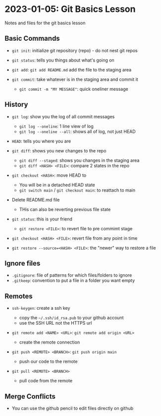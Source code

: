 # 2023-01-05: Git Basics Lesson

Notes and files for the git basics lesson

## Basic Commands

- `git init`: initialize git repository (repo) - do not nest git repos
- `git status`: tells you things about what's going on

- `git add`: `git add README.md` add the file to the staging area
- `git commit`: take whatever is in the staging area and commit it
	- `git commit -m "MY MESSAGE"`: quick oneliner message

## History

- `git log`: show you the log of all commit messages
	- `git log --oneline`: 1 line view of log
	- `git log --oneline --all`: shows all of log, not just HEAD

- `HEAD`: tells you where you are

- `git diff`: shows you new changes to the repo
	- `git diff --staged`: shows you changes in the staging area
	- `git diff <HASH> <FILE>`: compare 2 states in the repo

- `git checkout <HASH>`: move HEAD to <HASH>
	- You will be in a detached HEAD state
	- `git switch main` / `git checkout main`: to reattach to main

- Delete README.md file
	- THis can also be reverting previous file state
- `git status`: this is your friend
	- `git restore <FILE>`: to revert file to pre commimt stage
- `git checkout <HASH> <FILE>`: revert file from any point in time
- `git restore --source=<HASH> <FILE>`: the "newer" way to restore a file

## Ignore files

- `.gitignore`: file of patterns for which files/folders to ignore
- `.gitkeep`: convention to put a file in a folder you want empty

## Remotes

- `ssh-keygen`: create a ssh key
	- copy the `~/.ssh/id_rsa.pub` to your github account
	- use the SSH URL not the HTTPS url

- `git remote add <NAME> <URL>`: `git remote add origin <URL>`
	- create the remote connection
- `git push <REMOTE> <BRANCH>`: `git push origin main`
	- push our code to the remote
- `git pull <REMOTE> <BRANCH>`
	- pull code from the remote

## Merge Conflicts

- You can use the github pencil to edit files directly on github
